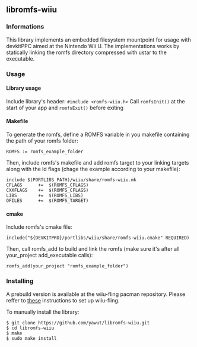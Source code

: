 ## libromfs-wiiu

### Informations  
This library implements an embedded filesystem mountpoint for usage with devkitPPC aimed at the Nintendo Wii U. The implementations works by statically linking the romfs directory compressed with ustar to the executable.

### Usage
#### Library usage
Include library's header: `#include <romfs-wiiu.h>`
Call `romfsInit()` at the start of your app and `romfsExit()` before exiting

#### Makefile
To generate the romfs, define a ROMFS variable in you makefile containing the path of your romfs folder:

    ROMFS := romfs_example_folder

Then, include romfs's makefile and add romfs target to your linking targets along with the ld flags (chage the example according to your makefile):

    include $(PORTLIBS_PATH)/wiiu/share/romfs-wiiu.mk
    CFLAGS		+=	$(ROMFS_CFLAGS)
    CXXFLAGS	+=	$(ROMFS_CFLAGS)
    LIBS		+=	$(ROMFS_LIBS)
    OFILES		+=	$(ROMFS_TARGET)

#### cmake
Include romfs's cmake file:

    include("${DEVKITPRO}/portlibs/wiiu/share/romfs-wiiu.cmake" REQUIRED)

Then, call romfs_add to build and link the romfs (make sure it's after all your_project add_executable calls):

    romfs_add(your_project "romfs_example_folder")

### Installing
A prebuild version is available at the wiiu-fling pacman repository.
Please reffer to [these](https://gitlab.com/QuarkTheAwesome/wiiu-fling) instructions to set up wiiu-fling. 

To manually install the library:

    $ git clone https://github.com/yawut/libromfs-wiiu.git
    $ cd libromfs-wiiu
    $ make
    $ sudo make install



